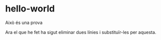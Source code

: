 # hello-world
Això és una prova

Ara el que he fet ha sigut eliminar dues línies i substituïr-les per aquesta.
